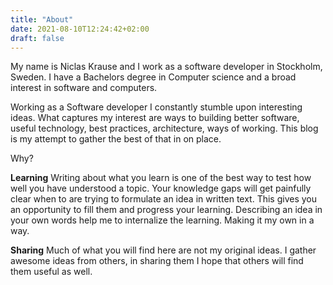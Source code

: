 ```yaml
---
title: "About"
date: 2021-08-10T12:24:42+02:00
draft: false
---
```


My name is Niclas Krause and I work as a software developer in Stockholm, Sweden. I have a Bachelors degree in Computer science and a broad interest in software and computers.

Working as a Software developer I constantly stumble upon interesting ideas. What captures my interest are ways to building better software, useful technology, best practices, architecture, ways of working. This blog is my attempt to gather the best of that in on place.

Why?

**Learning** Writing about what you learn is one of the best way to test how well you have understood a topic. Your knowledge gaps will get painfully clear when to are trying to formulate an idea in written text. This gives you an opportunity to fill them and progress your learning. Describing an idea in your own words help me to internalize the learning. Making it my own in a way.

**Sharing** Much of what you will find here are not my original ideas. I gather awesome ideas from others, in sharing them I hope that others will find them useful as well.